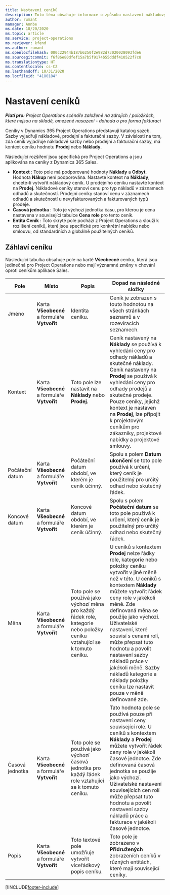 ```yaml
---
title: Nastavení ceníků
description: Toto téma obsahuje informace o způsobu nastavení nákladových a prodejních ceníků.
author: rumant
manager: Annbe
ms.date: 10/20/2020
ms.topic: article
ms.service: project-operations
ms.reviewer: kfend
ms.author: rumant
ms.openlocfilehash: 000c22944b187b6250f2e982d73020028093fde6
ms.sourcegitcommit: f6f86e80dfef15a7b5f9174b55dddf410522f7c8
ms.translationtype: HT
ms.contentlocale: cs-CZ
ms.lasthandoff: 10/31/2020
ms.locfileid: "4180184"
---
```

# <a name="set-up-price-lists"></a>Nastavení ceníků

_**Platí pro:** Project Operations scénáře založené na zdrojích / položkách, které nejsou na skladě, omezené nasazení - dohoda o pro forma fakturaci_

Ceníky v Dynamics 365 Project Operations představují katalog sazeb. Sazby vyjadřují nákladové, prodejní a fakturační sazby. V závislosti na tom, zda ceník vyjadřuje nákladové sazby nebo prodejní a fakturační sazby, má kontext ceníku hodnotu **Prodej** nebo **Náklady**.

Následující rozšíření jsou specifická pro Project Operations a jsou aplikována na ceníky z Dynamics 365 Sales.

- **Kontext** : Toto pole má podporované hodnoty **Náklady** a **Odbyt**. Hodnota **Nákup** není podporována. Nastavte kontext na **Náklady**, chcete-li vytvořit nákladový ceník. U prodejního ceníku nastavte kontext na **Prodej**. Nákladové ceníky stanoví cenu pro typ nákladů v záznamech odhadů a skutečností. Prodejní ceníky stanoví cenu v záznamech odhadů a skutečností u nevyfakturovaných a fakturovaných typů prodeje.
- **Časová jednotka** : Toto je výchozí jednotka času, pro kterou je cena nastavena v související tabulce **Cena role** pro tento ceník.
- **Entita Ceník** : Toto skryté pole pochází z Project Operations a slouží k rozlišení ceníků, které jsou specifické pro konkrétní nabídku nebo smlouvu, od standardních a globálně použitelných ceníků.

## <a name="price-list-header"></a>Záhlaví ceníku

Následující tabulka obsahuje pole na kartě **Všeobecné** ceníku, která jsou jedinečná pro Project Operations nebo mají významné změny v chování oproti ceníkům aplikace Sales.

| Pole | Místo | Popis | Dopad na následné složky |
| --- | --- | --- | --- |
| Jméno | Karta **Všeobecné** a formuláře **Vytvořit** | Identita ceníku. | Ceník je zobrazen s touto hodnotou na všech stránkách seznamů a v rozevíracích seznamech.|
| Kontext | Karta **Všeobecné** a formuláře **Vytvořit** | Toto pole lze nastavit na **Náklady** nebo **Prodej**. | Ceník nastavený na **Náklady** se používá k vyhledání ceny pro odhady nákladů a skutečné náklady. Ceník nastavený na **Prodej** se používá k vyhledání ceny pro odhady prodejů a skutečné prodeje. Pouze ceníky, jejichž kontext je nastaven na **Prodej**, lze připojit k projektovým ceníkům pro zákazníky, projektové nabídky a projektové smlouvy. |
| Počáteční datum | Karta **Všeobecné** a formuláře **Vytvořit** | Počáteční datum období, ve kterém je ceník účinný. | Spolu s polem **Datum ukončení** se toto pole používá k určení, který ceník je použitelný pro určitý odhad nebo skutečný řádek. |
| Koncové datum | Karta **Všeobecné** a formuláře **Vytvořit** | Koncové datum období, ve kterém je ceník účinný. | Spolu s polem **Počáteční datum** se toto pole používá k určení, který ceník je použitelný pro určitý odhad nebo skutečný řádek. |
| Měna | Karta **Všeobecné** a formuláře **Vytvořit** | Toto pole se používá jako výchozí měna pro každý řádek role, kategorie nebo položky ceníku vztahující se k tomuto ceníku. | U ceníků s kontextem **Prodej** nelze řádky role, kategorie nebo položky ceníku vytvořit v jiné měně než v této. U ceníků s kontextem **Náklady** můžete vytvořit řádek ceny role v jakékoli měně. Zde definovaná měna se použije jako výchozí. Uživatelské nastavení, které souvisí s cenami rolí, může přepsat tuto hodnotu a povolit nastavení sazby nákladů práce v jakékoli měně. Sazby nákladů kategorie a náklady položky ceníku lze nastavit pouze v měně definované zde. |
| Časová jednotka | Karta **Všeobecné** a formuláře **Vytvořit** | Toto pole se používá jako výchozí časová jednotka pro každý řádek role vztahující se k tomuto ceníku. | Tato hodnota pole se používá pouze při nastavení ceny související role. U ceníků s kontextem **Náklady** a **Prodej** můžete vytvořit řádek ceny role v jakékoli časové jednotce. Zde definovaná časová jednotka se použije jako výchozí. Uživatelské nastavení souvisejících cen rolí může přepsat tuto hodnotu a povolit nastavení sazby nákladů práce a fakturace v jakékoli časové jednotce. |
| Popis | Karta **Všeobecné** a formuláře **Vytvořit** | Toto textové pole umožňuje vytvořit víceřádkový popis ceníku. | Toto pole je zobrazeno v **Přidružených** zobrazeních ceníků v různých entitách, které mají související ceníky. |


[!INCLUDE[footer-include](../includes/footer-banner.md)]